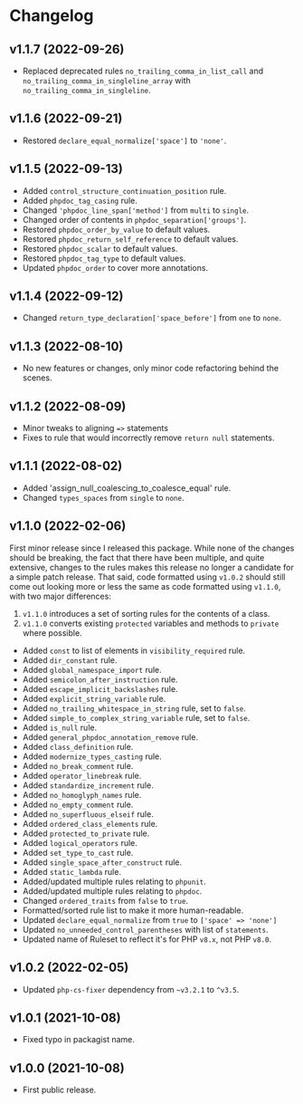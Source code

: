 # Changelog

## v1.1.7 (2022-09-26)

- Replaced deprecated rules `no_trailing_comma_in_list_call` and `no_trailing_comma_in_singleline_array` with `no_trailing_comma_in_singleline`.

## v1.1.6 (2022-09-21)

- Restored `declare_equal_normalize['space']` to `'none'`.

## v1.1.5 (2022-09-13)

- Added `control_structure_continuation_position` rule.
- Added `phpdoc_tag_casing` rule.
- Changed `'phpdoc_line_span['method']` from `multi` to `single`.
- Changed order of contents in `phpdoc_separation['groups']`.
- Restored `phpdoc_order_by_value` to default values.
- Restored `phpdoc_return_self_reference` to default values.
- Restored `phpdoc_scalar` to default values.
- Restored `phpdoc_tag_type` to default values.
- Updated `phpdoc_order` to cover more annotations.

## v1.1.4 (2022-09-12)

- Changed `return_type_declaration['space_before']` from `one` to `none`.

## v1.1.3 (2022-08-10)

- No new features or changes, only minor code refactoring behind the scenes.

## v1.1.2 (2022-08-09)

- Minor tweaks to aligning `=>` statements
- Fixes to rule that would incorrectly remove `return null` statements.

## v1.1.1 (2022-08-02)

- Added 'assign_null_coalescing_to_coalesce_equal' rule.
- Changed `types_spaces` from `single` to `none`.

## v1.1.0 (2022-02-06)

First minor release since I released this package. While none of the changes should be breaking, the fact that there have been multiple, and quite extensive,
changes to the rules makes this release no longer a candidate for a simple patch release. That said, code formatted using `v1.0.2` should still come out looking
more or less the same as code formatted using `v1.1.0`, with two major differences:

1. `v1.1.0` introduces a set of sorting rules for the contents of a class.
2. `v1.1.0` converts existing `protected` variables and methods to `private` where possible.

- Added `const` to list of elements in `visibility_required` rule.
- Added `dir_constant` rule.
- Added `global_namespace_import` rule.
- Added `semicolon_after_instruction` rule.
- Added `escape_implicit_backslashes` rule.
- Added `explicit_string_variable` rule.
- Added `no_trailing_whitespace_in_string` rule, set to `false`.
- Added `simple_to_complex_string_variable` rule, set to `false`.
- Added `is_null` rule.
- Added `general_phpdoc_annotation_remove` rule.
- Added `class_definition` rule.
- Added `modernize_types_casting` rule.
- Added `no_break_comment` rule.
- Added `operator_linebreak` rule.
- Added `standardize_increment` rule.
- Added `no_homoglyph_names` rule.
- Added `no_empty_comment` rule.
- Added `no_superfluous_elseif` rule.
- Added `ordered_class_elements` rule.
- Added `protected_to_private` rule.
- Added `logical_operators` rule.
- Added `set_type_to_cast` rule.
- Added `single_space_after_construct` rule.
- Added `static_lambda` rule.
- Added/updated multiple rules relating to `phpunit`.
- Added/updated multiple rules relating to `phpdoc`.
- Changed `ordered_traits` from `false` to `true`.
- Formatted/sorted rule list to make it more human-readable.
- Updated `declare_equal_normalize` from `true` to `['space' => 'none']`
- Updated `no_unneeded_control_parentheses` with list of `statements`.
- Updated name of Ruleset to reflect it's for PHP `v8.x`, not PHP `v8.0`.

## v1.0.2 (2022-02-05)

- Updated `php-cs-fixer` dependency from `~v3.2.1` to `^v3.5`.

## v1.0.1 (2021-10-08)

- Fixed typo in packagist name.

## v1.0.0 (2021-10-08)

- First public release.
